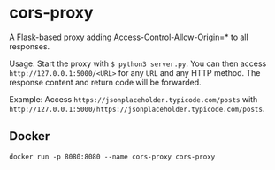 cors-proxy
============

A Flask-based proxy adding Access-Control-Allow-Origin=* to all responses.

Usage:
Start the proxy with `$ python3 server.py`.
You can then access `http://127.0.0.1:5000/<URL>` for any `URL` and any HTTP method. The response content and return code will be forwarded.

Example: Access `https://jsonplaceholder.typicode.com/posts` with `http://127.0.0.1:5000/https://jsonplaceholder.typicode.com/posts`.

Docker
------
`docker run -p 8080:8080 --name cors-proxy cors-proxy`
